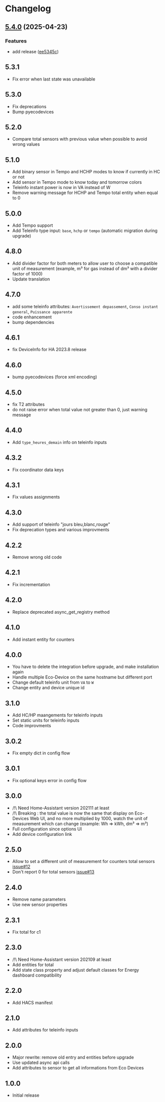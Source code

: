 # Changelog

## [5.4.0](https://github.com/Aohzan/ecodevices/compare/5.3.1...5.4.0) (2025-04-23)

### Features

* add release ([ee5345c](https://github.com/Aohzan/ecodevices/commit/ee5345c3aa510857331082169ecd66885bd8e338))

## 5.3.1

* Fix error when last state was unavailable

## 5.3.0

* Fix deprecations
* Bump pyecodevices

## 5.2.0

* Compare total sensors with previous value when possible to avoid wrong values

## 5.1.0

* Add binary sensor in Tempo and HCHP modes to know if currently in HC or not
* Add sensor in Tempo mode to know today and tomorrow colors
* Teleinfo instant power is now in VA instead of W
* Remove warning message for HCHP and Tempo total entity when equal to 0

## 5.0.0

* Add Tempo support
* Add Teleinfo type input: `base`, `hchp` or `tempo` (automatic migration during upgrade)

## 4.8.0

* Add divider factor for both meters to allow user to choose a compatible unit of measurement (example, m³ for gas instead of dm³ with a divider factor of 1000)
* Update translation

## 4.7.0

* add some teleinfo attributes: `Avertissement depassement`, `Conso instant general`, `Puissance apparente`
* code enhancement
* bump dependencies

## 4.6.1

* fix DeviceInfo for HA 2023.8 release

## 4.6.0

* bump pyecodevices (force xml encoding)

## 4.5.0

* fix T2 attributes
* do not raise error when total value not greater than 0, just warning message

## 4.4.0

* Add `type_heures_demain` info on teleinfo inputs

## 4.3.2

* Fix coordinator data keys

## 4.3.1

* Fix values assignments

## 4.3.0

* Add support of teleinfo "jours bleu,blanc,rouge"
* Fix deprecation types and various improvments

## 4.2.2

* Remove wrong old code

## 4.2.1

* Fix incrementation

## 4.2.0

* Replace deprecated async_get_registry method

## 4.1.0

* Add instant entity for counters

## 4.0.0

* You have to delete the integration before upgrade, and make installation again
* Handle multiple Eco-Device on the same hostname but different port
* Change default teleinfo unit from `VA` to `W`
* Change entity and device unique id

## 3.1.0

* Add HC/HP maangements for teleinfo inputs
* Set static units for teleinfo inputs
* Code improvments

## 3.0.2

* Fix empty dict in config flow

## 3.0.1

* Fix optional keys error in config flow

## 3.0.0

* /!\ Need Home-Assistant version 202111 at least
* /!\ Breaking : the total value is now the same that display on Eco-Devices Web UI, and no more multiplied by 1000, watch the unit of measurement which can change (example: Wh => kWh, dm³ => m³)
* Full configuration since options UI
* Add device configuration link

## 2.5.0

* Allow to set a different unit of measurement for counters total sensors [issue#12](https://github.com/Aohzan/ecodevices/issues/12)
* Don't report 0 for total sensors [issue#13](https://github.com/Aohzan/ecodevices/issues/13)

## 2.4.0

* Remove name parameters
* Use new sensor properties

## 2.3.1

* Fix total for c1

## 2.3.0

* /!\ Need Home-Assistant version 202109 at least
* Add entities for total
* Add state class property and adjust default classes for Energy dashboard compatibility

## 2.2.0

* Add HACS manifest

## 2.1.0

* Add attributes for teleinfo inputs

## 2.0.0

* Major rewrite: remove old entry and entities before upgrade
* Use updated async api calls
* Add attributes to sensor to get all informations from Eco Devices

## 1.0.0

* Initial release
